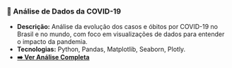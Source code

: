 ### 🦠 Análise de Dados da COVID-19
- **Descrição:** Análise da evolução dos casos e óbitos por COVID-19 no Brasil e no mundo, com foco em visualizações de dados para entender o impacto da pandemia.
- **Tecnologias:** Python, Pandas, Matplotlib, Seaborn, Plotly.
- **[➡️ Ver Análise Completa](./Analise_COVID-19/)**
